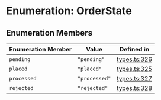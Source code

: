 # Enumeration: OrderState

## Enumeration Members

| Enumeration Member | Value | Defined in |
| ------ | ------ | ------ |
| `pending` | `"pending"` | [types.ts:326](https://github.com/monerium/js-monorepo/blob/main/packages/sdk/src/types.ts#L326) |
| `placed` | `"placed"` | [types.ts:325](https://github.com/monerium/js-monorepo/blob/main/packages/sdk/src/types.ts#L325) |
| `processed` | `"processed"` | [types.ts:327](https://github.com/monerium/js-monorepo/blob/main/packages/sdk/src/types.ts#L327) |
| `rejected` | `"rejected"` | [types.ts:328](https://github.com/monerium/js-monorepo/blob/main/packages/sdk/src/types.ts#L328) |

